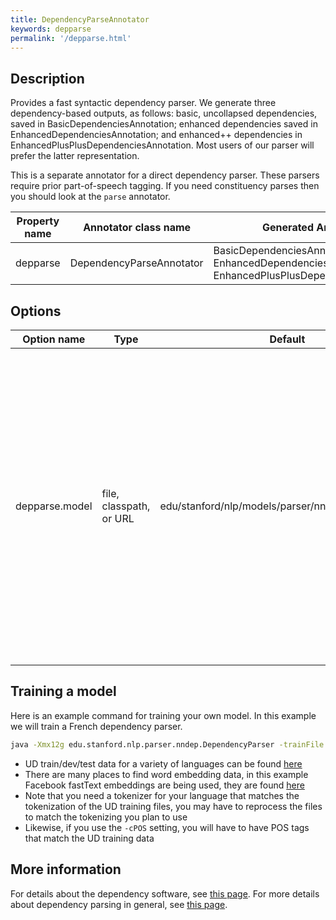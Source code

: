 ```yaml
---
title: DependencyParseAnnotator 
keywords: depparse
permalink: '/depparse.html'
---
```


## Description

Provides a fast syntactic dependency parser. We generate three dependency-based outputs, as follows: basic, uncollapsed dependencies, saved in BasicDependenciesAnnotation; enhanced dependencies saved in EnhancedDependenciesAnnotation; and enhanced++ dependencies in EnhancedPlusPlusDependenciesAnnotation. Most users of our parser will prefer the latter representation.

This is a separate annotator for a direct dependency parser. These
parsers require prior part-of-speech tagging. If you need constituency
parses then you should look at the `parse` annotator.

| Property name | Annotator class name | Generated Annotation |
| --- | --- | --- |
| depparse | DependencyParseAnnotator | BasicDependenciesAnnotation, EnhancedDependenciesAnnotation, EnhancedPlusPlusDependenciesAnnotation |

## Options

| Option name | Type | Default | Description |
| --- | --- | --- | --- |
| depparse.model | file, classpath, or URL | edu/stanford/nlp/models/parser/nndep/english\_UD.gz | Dependency parsing model to use. There is no need to explicitly set this option, unless you want to use a different parsing model than the default. By default, this is set to the UD parsing model included in the stanford-corenlp-models JAR file. |


## Training a model

Here is an example command for training your own model.  In this example we will train a French dependency parser.

```bash
java -Xmx12g edu.stanford.nlp.parser.nndep.DependencyParser -trainFile fr-ud-train.conllu -devFile fr-ud-dev.conllu -model new-french-UD-model.txt.gz -embedFile wiki.fr.vec -embeddingSize 300 -tlp edu.stanford.nlp.trees.international.french.FrenchTreebankLanguagePack -cPOS
```

* UD train/dev/test data for a variety of languages can be found [here](http://universaldependencies.org/)
* There are many places to find word embedding data, in this example Facebook fastText embeddings are being used, they are found [here](https://github.com/facebookresearch/fastText/blob/master/pretrained-vectors.md)
* Note that you need a tokenizer for your language that matches the tokenization of the UD training files, you may have to reprocess the files to match the tokenizing you plan to use
* Likewise, if you use the `-cPOS` setting, you will have to have POS tags that match the UD training data


## More information 

For details about the dependency software, see [this page](http://nlp.stanford.edu/software/nndep.html). For more details about dependency parsing in general, see [this page](http://nlp.stanford.edu/software/stanford-dependencies.html).
